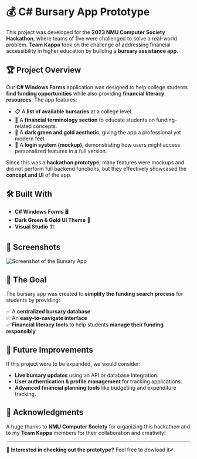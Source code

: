 # 💰 C# Bursary App Prototype  

This project was developed for the **2023 NMU Computer Society Hackathon**, where teams of five were challenged to solve a real-world problem. **Team Kappa** took on the challenge of addressing financial accessibility in higher education by building a **bursary assistance app**.  

## 🏆 Project Overview  

Our **C# Windows Forms** application was designed to help college students **find funding opportunities** while also providing **financial literacy resources**. The app features:  

- 📋 A **list of available bursaries** at a college level.  
- 📖 A **financial terminology section** to educate students on funding-related concepts.  
- 🌙 A **dark green and gold aesthetic**, giving the app a professional yet modern feel.  
- 🔑 A **login system (mockup)**, demonstrating how users might access personalized features in a full version.  

Since this was a **hackathon prototype**, many features were mockups and did not perform full backend functions, but they effectively showcased the **concept and UI** of the app.  

## 🛠️ Built With  

- **C# Windows Forms** 🖥️  
- **Dark Green & Gold UI Theme** 🎨  
- **Visual Studio** 🏗️  

## 📸 Screenshots  

![Screenshot of the Bursary App](./images/bursary-app.png)  

## 🎯 The Goal  

The bursary app was created to **simplify the funding search process** for students by providing:  

✅ A **centralized bursary database**  
✅ An **easy-to-navigate interface**  
✅ **Financial literacy tools** to help students **manage their funding responsibly**  

## 🚀 Future Improvements  

If this project were to be expanded, we would consider:  

- **Live bursary updates** using an API or database integration.  
- **User authentication & profile management** for tracking applications.  
- **Advanced financial planning tools** like budgeting and expenditure tracking.  

## 🏅 Acknowledgments  

A huge thanks to **NMU Computer Society** for organizing this hackathon and to my **Team Kappa** members for their collaboration and creativity!  

---
  
📌 **Interested in checking out the prototype?** Feel free to dowload it✔
